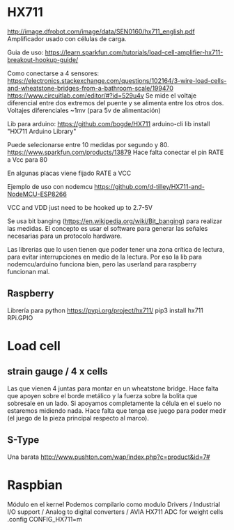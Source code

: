 # HX711
http://image.dfrobot.com/image/data/SEN0160/hx711_english.pdf
Amplificador usado con células de carga.

Guia de uso: https://learn.sparkfun.com/tutorials/load-cell-amplifier-hx711-breakout-hookup-guide/

Como conectarse a 4 sensores:
https://electronics.stackexchange.com/questions/102164/3-wire-load-cells-and-wheatstone-bridges-from-a-bathroom-scale/199470
https://www.circuitlab.com/editor/#?id=529u4v
Se mide el voltaje diferencial entre dos extremos del puente y se alimenta entre los otros dos.
Voltajes diferenciales ~1mv (para 5v de alimentación)

Lib para arduino:
https://github.com/bogde/HX711
arduino-cli lib install "HX711 Arduino Library"

Puede selecionarse entre 10 medidas por segundo y 80.
https://www.sparkfun.com/products/13879
Hace falta conectar el pin RATE a Vcc para 80

En algunas placas viene fijado RATE a VCC

Ejemplo de uso con nodemcu
https://github.com/d-tilley/HX711-and-NodeMCU-ESP8266


VCC and VDD just need to be hooked up to 2.7-5V

Se usa bit banging (https://en.wikipedia.org/wiki/Bit_banging) para realizar las medidas.
El concepto es usar el software para generar las señales necesarias para un protocolo hardware.


Las librerias que lo usen tienen que poder tener una zona crítica de lectura, para evitar interrupciones en medio de la lectura.
Por eso la lib para nodemcu/arduino funciona bien, pero las userland para raspberry funcionan mal.



## Raspberry
Librería para python
https://pypi.org/project/hx711/
pip3 install hx711 RPi.GPIO




# Load cell

## strain gauge / 4 x cells
Las que vienen 4 juntas para montar en un wheatstone bridge.
Hace falta que apoyen sobre el borde metálico y la fuerza sobre la bolita que sobresale en un lado.
Si apoyamos completamente la célula en el suelo no estaremos midiendo nada.
Hace falta que tenga ese juego para poder medir (el juego de la pieza principal respecto al marco).

## S-Type
Una barata
http://www.pushton.com/wap/index.php?c=product&id=7#


# Raspbian
Módulo en el kernel
Podemos compilarlo como modulo
Drivers / Industrial I/O support / Analog to digital converters / AVIA HX711 ADC for weight cells
.config
CONFIG_HX711=m
